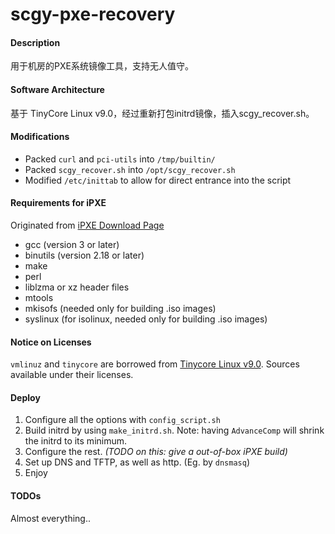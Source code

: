 # scgy-pxe-recovery

#### Description
用于机房的PXE系统镜像工具，支持无人值守。

#### Software Architecture
基于 TinyCore Linux v9.0，经过重新打包initrd镜像，插入scgy_recover.sh。

#### Modifications
- Packed `curl` and `pci-utils` into `/tmp/builtin/`
- Packed `scgy_recover.sh` into `/opt/scgy_recover.sh`
- Modified `/etc/inittab` to allow for direct entrance into the script

#### Requirements for iPXE
Originated from [iPXE Download Page](http://ipxe.org/download)
- gcc (version 3 or later)
- binutils (version 2.18 or later)
- make
- perl
- liblzma or xz header files
- mtools
- mkisofs (needed only for building .iso images)
- syslinux (for isolinux, needed only for building .iso images)

#### Notice on Licenses
`vmlinuz` and `tinycore` are borrowed from [Tinycore Linux v9.0](http://www.tinycorelinux.net/). Sources available under their licenses.

#### Deploy
1. Configure all the options with `config_script.sh`
2. Build initrd by using `make_initrd.sh`. Note: having `AdvanceComp` will shrink the initrd to its minimum.
3. Configure the rest. *(TODO on this: give a out-of-box iPXE build)*
4. Set up DNS and TFTP, as well as http. (Eg. by `dnsmasq`)
5. Enjoy

#### TODOs
Almost everything..